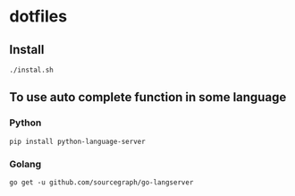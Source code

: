 dotfiles
========
## Install
```
./instal.sh
```

## To use auto complete function in some language
### Python
```
pip install python-language-server
```

### Golang
```
go get -u github.com/sourcegraph/go-langserver
```
